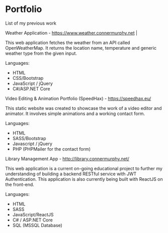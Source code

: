 # Portfolio
List of my previous work

Weather Application - https://www.weather.connermurphy.net | 

This web application fetches the weather from an API called OpenWeatherMap. It returns the location name, temperature and generic weather type from the given input.

Languages: 
- HTML
- CSS/Bootstrap
- JavaScript / jQuery
- C#/ASP.NET Core


Video Editing & Animation Portfolio (SpeedHax) - https://speedhax.eu/

This static website was created to showcase the work of a video editor and animator. It involves simple animations and a working contact form.

Languages:
- HTML
- SASS/Bootstrap
- Javascript / jQuery
- PHP (PHPMailer for the contact form)

Library Management App - http://library.connermurphy.net/

This web application is a current on-going educational project to further my understanding of building a backend RESTful service with JWT Authentication. This application is also currently being built with ReactJS on the front-end.

Languages:
- HTML
- SASS
- JavaScript/ReactJS
- C# / ASP.NET Core
- SQL (MSSQL Database)
